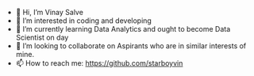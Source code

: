 - 👋 Hi, I’m Vinay Salve
- 👀 I’m interested in coding and developing
- 🌱 I’m currently learning Data Analytics and ought to become Data Scientist on day
- 💞️ I’m looking to collaborate on Aspirants who are in similar interests of mine.
- 📫 How to reach me: https://github.com/starboyvin

<!---
starboyvin/starboyvin is a ✨ special ✨ repository because its `README.md` (this file) appears on your GitHub profile.
You can click the Preview link to take a look at your changes.
--->
